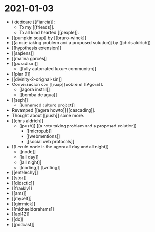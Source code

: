 # 2021-01-03

- I dedicate [[Flancia]]:
  - To my [[friends]].
  - To all kind hearted [[people]].
- [[pumpkin soup]] by [[bruno-winck]]
- [[a note taking problem and a proposed solution]] by [[chris aldrich]]
- [[hypothesis extension]]
- [[sapiens]]
- [[marina garcés]]
- [[posadism]]
  - [[fully automated luxury communism]] 
- [[plan 9]]
- [[divinity-2-original-sin]]
- Conversación con [[rusp]] sobre el [[Agora]].
  - [[agora install]]
  - [[bomba de agua]]
- [[seph]]
  - [[unnamed culture project]]
- Revamped [[agora howto]] [[cascading]].
- Thought about [[push]] some more.
- [[chris aldrich]]
  - [[push]] [[a note taking problem and a proposed solution]]
    - [[micropub]]
    - [[webmentions]]
    - [[social web protocols]]
- [[I could node in the agora all day and all night]]
  - [[node]]
  - [[all day]]
  - [[all night]]
  - [[coding]] [[writing]]
- [[entelechy]]
- [[stoa]]
- [[didactic]]
- [[frankly]]
- [[ama]]
- [[myself]]
- [[gimmick]]
- [[michaeldgrahams]]
- [[api42]]
- [[do]]
- [[podcast]]





